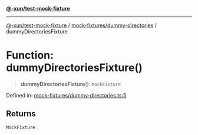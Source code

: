 [**@-xun/test-mock-fixture**](../../../README.md)

***

[@-xun/test-mock-fixture](../../../README.md) / [mock-fixtures/dummy-directories](../README.md) / dummyDirectoriesFixture

# Function: dummyDirectoriesFixture()

> **dummyDirectoriesFixture**(): `MockFixture`

Defined in: [mock-fixtures/dummy-directories.ts:5](https://github.com/Xunnamius/test-utils/blob/fb7ffeb540b6329cd58507a70130e011f552c63c/packages/test-mock-fixture/src/mock-fixtures/dummy-directories.ts#L5)

## Returns

`MockFixture`
